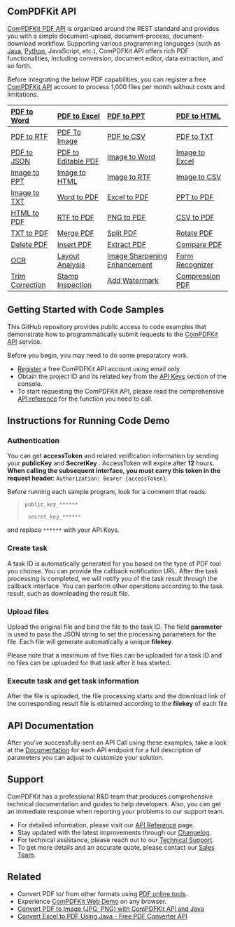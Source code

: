 ## ComPDFKit API

[ComPDFKit PDF API](https://api.compdf.com/) is organized around the REST standard and provides you with a simple document-upload, document-process, document-download workflow. Supporting various programming languages (such as [Java](https://api.compdf.com/api-libraries/in-java), [Python](https://api.compdf.com/api-libraries/in-python), JavaScript, etc.), ComPDFKit API offers rich PDF functionalities, including conversion, document editor, data extraction, and so forth. 

Before integrating the below PDF capabilities, you can register a free [ComPDFKit API](https://api.compdf.com/signup) account to process 1,000 files per month without costs and limitations. 

| [PDF to Word](https://api.compdf.com/api-reference/pdf-to-word) | [PDF to Excel](https://api.compdf.com/api-reference/pdf-to-excel) | **[PDF to PPT](https://api.compdf.com/api-reference/pdf-to-ppt)** | [PDF to HTML](https://api.compdf.com/api-reference/pdf-to-html) |
| :----------------------------------------------------------- | :----------------------------------------------------------- | :----------------------------------------------------------- | :----------------------------------------------------------- |
| [PDF to RTF](https://api.compdf.com/api-reference/pdf-to-rtf) | [PDF To Image](https://api.compdf.com/api-reference/pdf-to-image) | [PDF to CSV](https://api.compdf.com/api-reference/pdf-to-csv) | [PDF to TXT](https://api.compdf.com/api-reference/pdf-to-txt) |
| [PDF to JSON](https://api.compdf.com/api-reference/pdf-to-json) | [PDF to Editable PDF](https://api.compdf.com/api-reference/pdf-to-editable-pdf-tool-guide) | [Image to Word](https://api.compdf.com/api-reference/image-to-word) | [Image to Excel](https://api.compdf.com/api-reference/image-to-excel) |
| [Image to PPT](https://api.compdf.com/api-reference/image-to-ppt) | [Image to HTML](https://api.compdf.com/api-reference/image-to-html) | [Image to RTF](https://api.compdf.com/api-reference/image-to-rtf) | [Image to CSV](https://api.compdf.com/api-reference/image-to-csv) |
| [Image to TXT](https://api.compdf.com/api-reference/image-to-txt) | [Word to PDF](https://api.compdf.com/api-reference/word-to-pdf) | [Excel to PDF](https://api.compdf.com/api-reference/excel-to-pdf) | [PPT to PDF](https://api.compdf.com/api-reference/ppt-to-pdf) |
| [HTML to PDF](https://api.compdf.com/api-reference/html-to-pdf) | [RTF to PDF](https://api.compdf.com/api-reference/rtf-to-pdf) | [PNG to PDF](https://api.compdf.com/api-reference/image-to-pdf) | [CSV to PDF](https://api.compdf.com/api-reference/csv-to-pdf) |
| [TXT to PDF](https://api.compdf.com/api-reference/txt-to-pdf) | [Merge PDF](https://api.compdf.com/api-reference/merge)      | [Split PDF](https://api.compdf.com/api-reference/split)      | [Rotate PDF](https://api.compdf.com/api-reference/rotate)    |
| [Delete PDF](https://api.compdf.com/api-reference/delete)    | [Insert PDF](https://api.compdf.com/api-reference/insert)    | [Extract PDF](https://api.compdf.com/api-reference/extract)  | [Compare PDF](https://api.compdf.com/api-reference/compare-documents) |
| [OCR](https://api.compdf.com/api-reference/ocr)              | [Layout Analysis](https://api.compdf.com/api-reference/layout-analysis) | [Image Sharpening Enhancement](https://api.compdf.com/api-reference/image-processing) | [Form Recognizer](https://api.compdf.com/api-reference/form-recognizer) |
| [Trim Correction](https://api.compdf.com/api-reference/trim-correction) | [Stamp Inspection](https://api.compdf.com/api-reference/stamp-inspection) | [Add Watermark](https://api.compdf.com/api-reference/watermark-guides) | [Compression PDF](https://api.compdf.com/api-reference/compress-guides) |



## Getting Started with Code Samples

This GitHub repository provides public access to code examples that demonstrate how to programmatically submit requests to the [ComPDFKit API](https://api.compdf.com/) service.

Before you begin, you may need to do some preparatory work.

- [Register](https://api.compdf.com/signup) a free ComPDFKit API account using email only.
- Obtain the project ID and its related key from the [API Keys](https://api-dashboard.compdf.com/api/keys) section of the console.
- To start requesting the ComPDFKit API, please read the comprehensive [API reference](https://api.compdf.com/api-reference/overview) for the function you need to call.



## Instructions for Running Code Demo

### Authentication

You can get **accessToken** and related verification information by sending your **publicKey** and  **SecretKey** . AccessToken will expire after **12** hours. **When calling the subsequent interface, you must carry this token in the request header**: `Authorization: Bearer {accessToken}`.

Before running each sample program, look for a comment that reads:

> `public_key_******`
>
> ` secret_key_******`

and replace `******` with your API Keys.

### Create task

A task ID is automatically generated for you based on the type of PDF tool you choose. You can provide the callback notification URL. After the task processing is completed, we will notify you of the task result through the callback interface. You can perform other operations according to the task result, such as downloading the result file.

### Upload files

Upload the original file and bind the file to the task ID. The field **parameter** is used to pass the JSON string to set the processing parameters for the file. Each file will generate automatically a unique **filekey**. 

Please note that a maximum of five files can be uploaded for a task ID and no files can be uploaded for that task after it has started.

### Execute task and get task information

After the file is uploaded, the file processing starts and the download link of the corresponding result file is obtained according to the **filekey** of each file



## API Documentation

After you've successfully sent an API Call using these examples, take a look at the [Documentation](https://api.compdf.com/api-reference/overview) for each API endpoint for a full description of parameters you can adjust to customize your solution.



## Support

ComPDFKit has a professional R&D team that produces comprehensive technical documentation and guides to help developers. Also, you can get an immediate response when reporting your problems to our support team.

- For detailed information, please visit our [API Reference](https://api.compdf.com/api-reference/overview) page.
- Stay updated with the latest improvements through our [Changelog](https://www.compdf.com/api/changelog-compdfkit-api).
- For technical assistance, please reach out to our [Technical Support](https://www.compdf.com/support).
- To get more details and an accurate quote, please contact our [Sales Team](https://compdf.com/contact-us).



## Related

- Convert PDF to/ from other formats using [PDF online tools](https://www.compdf.com/pdf-tools).
- Experience [ComPDFKit Web Demo](https://www.compdf.com/webviewer/demo) on any browser.
- [Convert PDF to Image (JPG, PNG) with ComPDFKit API and Java](https://www.compdf.com/blog/convert-pdf-to-image-in-java-compdfkit-api)
- [Convert Excel to PDF Using Java - Free PDF Converter API](https://www.compdf.com/blog/convert-excel-to-pdf-using-java-api)
